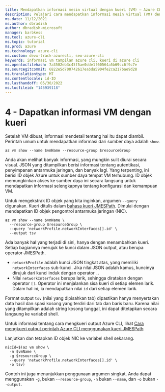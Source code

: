 ```yaml
---
title: Mendapatkan informasi mesin virtual dengan kueri (VM) – Azure CLI | Microsoft Docs
description: Pelajari cara mendapatkan informasi mesin virtual (VM) dengan kueri Azure CLI.
ms.date: 11/12/2021
ms.author: dbradish
author: dbradish-microsoft
manager: barbkess
ms.tool: azure-cli
ms.topic: tutorial
ms.prod: azure
ms.technology: azure-cli
ms.custom: devx-track-azurecli, seo-azure-cli
keywords: informasi vm tampilan azure cli, kueri di azure cli
ms.openlocfilehash: 7a3502eb3c45f5ae0dde1f60564a5b69cc6f9c7e
ms.sourcegitcommit: 6822e5d700742617eabda5904fe2ca217bae9d28
ms.translationtype: MT
ms.contentlocale: id-ID
ms.lasthandoff: 05/30/2022
ms.locfileid: "145939118"
---
```

# <a name="4---get-vm-information-with-queries"></a>4 - Dapatkan informasi VM dengan kueri

Setelah VM dibuat, informasi mendetail tentang hal itu dapat diambil. Perintah umum untuk mendapatkan informasi dari sumber daya adalah `show`.

```azurecli-interactive
az vm show --name $vmName --resource-group $resourceGroup
```

Anda akan melihat banyak informasi, yang mungkin sulit diurai secara visual. JSON yang ditampilkan berisi informasi tentang autentikasi, penyimpanan antarmuka jaringan, dan banyak lagi. Yang terpenting, ini berisi ID objek Azure untuk sumber daya tempat VM terhubung. ID objek memungkinkan akses ke sumber daya ini secara langsung untuk mendapatkan informasi selengkapnya tentang konfigurasi dan kemampuan VM.

Untuk mengekstrak ID objek yang kita inginkan, argumen `--query` digunakan. Kueri ditulis dalam [bahasa kueri JMESPath](http://jmespath.org). Dimulai dengan mendapatkan ID objek pengontrol antarmuka jaringan (NIC).

```azurecli-interactive
az vm show --name $vmName \
  --resource-group $resourceGroup \
  --query 'networkProfile.networkInterfaces[].id' \
  --output tsv
```

Ada banyak hal yang terjadi di sini, hanya dengan menambahkan kueri. Setiap bagiannya merujuk ke kunci dalam JSON output, atau berupa operator JMESPath.

* `networkProfile` adalah kunci JSON tingkat atas, yang memiliki `networkInterfaces` sub-kunci. Jika nilai JSON adalah kamus, kuncinya dirujuk dari kunci induk dengan operator `.`.
* Nilai `networkInterfaces` berupa larik, sehingga diratakan dengan operator `[]`. Operator ini menjalankan sisa kueri di setiap elemen larik. Dalam hal ini, ia mendapatkan nilai `id` dari setiap elemen larik.

Format output `tsv` (nilai yang dipisahkan tab) dipastikan hanya menyertakan data hasil dan spasi kosong yang terdiri dari tab dan baris baru.
Karena nilai yang ditampilkan adalah string kosong tunggal, ini dapat ditetapkan secara langsung ke variabel shell.

Untuk informasi tentang cara mengkueri output Azure CLI, lihat [Cara mengkueri output perintah Azure CLI menggunakan kueri JMESPath](query-azure-cli.md)

Lanjutkan dan tetapkan ID objek NIC ke variabel shell sekarang.

```azurecli
nicId=$(az vm show \
  -n $vmName \
  -g $resourceGroup \
  --query 'networkProfile.networkInterfaces[].id' \
  -o tsv)
```

Contoh ini juga menunjukkan penggunaan argumen singkat. Anda dapat menggunakan `-g`, bukan `--resource-group`, `-n` bukan `--name`, dan `-o` bukan `--output`.
